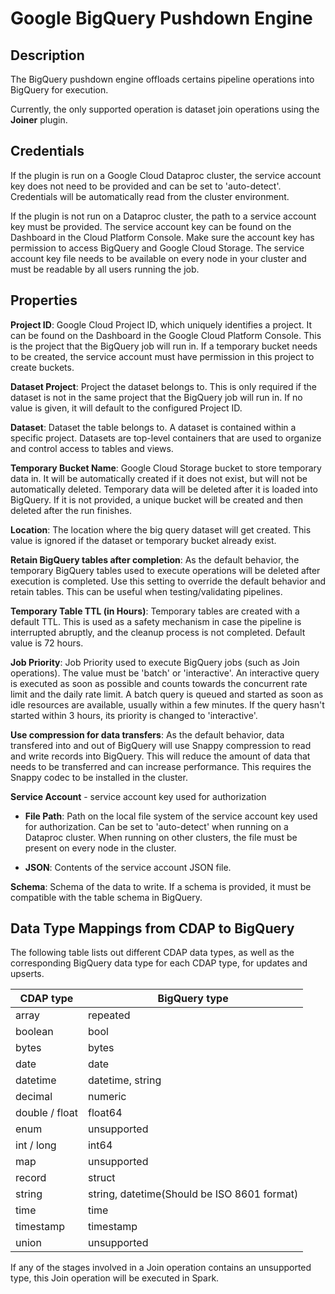 # Google BigQuery Pushdown Engine

Description
-----------
The BigQuery pushdown engine offloads certains pipeline operations into BigQuery for execution.

Currently, the only supported operation is dataset join operations using the **Joiner** plugin.

Credentials
-----------
If the plugin is run on a Google Cloud Dataproc cluster, the service account key does not need to be
provided and can be set to 'auto-detect'.
Credentials will be automatically read from the cluster environment.

If the plugin is not run on a Dataproc cluster, the path to a service account key must be provided.
The service account key can be found on the Dashboard in the Cloud Platform Console.
Make sure the account key has permission to access BigQuery and Google Cloud Storage.
The service account key file needs to be available on every node in your cluster and
must be readable by all users running the job.

Properties
----------

**Project ID**: Google Cloud Project ID, which uniquely identifies a project.
It can be found on the Dashboard in the Google Cloud Platform Console. This is the project
that the BigQuery job will run in. If a temporary bucket needs to be created, the service account
must have permission in this project to create buckets.

**Dataset Project**: Project the dataset belongs to. This is only required if the dataset is not
in the same project that the BigQuery job will run in. If no value is given, it will default to the 
configured Project ID.

**Dataset**: Dataset the table belongs to. A dataset is contained within a specific project.
Datasets are top-level containers that are used to organize and control access to tables and views.

**Temporary Bucket Name**: Google Cloud Storage bucket to store temporary data in.
It will be automatically created if it does not exist, but will not be automatically deleted.
Temporary data will be deleted after it is loaded into BigQuery. If it is not provided, a unique
bucket will be created and then deleted after the run finishes.

**Location**: The location where the big query dataset will get created. This value is ignored
if the dataset or temporary bucket already exist.

**Retain BigQuery tables after completion**: As the default behavior, the temporary BigQuery tables used to execute 
operations will be deleted after execution is completed. Use this setting to override the default behavior and retain 
tables. This can be useful when testing/validating pipelines.

**Temporary Table TTL (in Hours)**: Temporary tables are created with a default TTL. This is used as a safety mechanism
in case the pipeline is interrupted abruptly, and the cleanup process is not completed. Default value is 72 hours.

**Job Priority**: Job Priority used to execute BigQuery jobs (such as Join operations). The value must be 'batch' or 
'interactive'. An interactive query is executed as soon as possible and counts towards the concurrent rate limit and 
the daily rate limit. A batch query is queued and started as soon as idle resources are available, usually within a 
few minutes. If the query hasn't started within 3 hours, its priority is changed to 'interactive'.

**Use compression for data transfers**: As the default behavior, data transfered into and out of BigQuery will use 
Snappy compression to read and write records into BigQuery. This will reduce the amount of data that needs to be 
transferred and can increase performance. This requires the Snappy codec to be installed in the cluster.

**Service Account**  - service account key used for authorization

* **File Path**: Path on the local file system of the service account key used for
authorization. Can be set to 'auto-detect' when running on a Dataproc cluster.
When running on other clusters, the file must be present on every node in the cluster.

* **JSON**: Contents of the service account JSON file.

**Schema**: Schema of the data to write. 
If a schema is provided, it must be compatible with the table schema in BigQuery.

Data Type Mappings from CDAP to BigQuery
----------
The following table lists out different CDAP data types, as well as the 
corresponding BigQuery data type for each CDAP type, for updates and upserts.

| CDAP type      | BigQuery type                               |
|----------------|---------------------------------------------|
| array          | repeated                                    |
| boolean        | bool                                        |
| bytes          | bytes                                       |
| date           | date                                        |
| datetime       | datetime, string                            |
| decimal        | numeric                                     |
| double / float | float64                                     |
| enum           | unsupported                                 |
| int / long     | int64                                       |
| map            | unsupported                                 |
| record         | struct                                      |
| string         | string, datetime(Should be ISO 8601 format) |
| time           | time                                        |
| timestamp      | timestamp                                   |
| union          | unsupported                                 |

If any of the stages involved in a Join operation contains an unsupported type, 
this Join operation will be executed in Spark.
